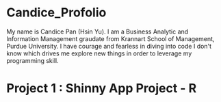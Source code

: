 # Candice_Profolio
My name is Candice Pan (Hsin Yu). I am a Business Analytic and Information Management graudate from Krannart School of Management, Purdue University. I have courage and fearless in diving into code I don't know which drives me explore new things in order to leverage my programming skill. 

# Project 1 : Shinny App Project - R 

